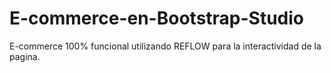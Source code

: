 # E-commerce-en-Bootstrap-Studio

E-commerce 100% funcional utilizando REFLOW para la interactividad de la pagina.
